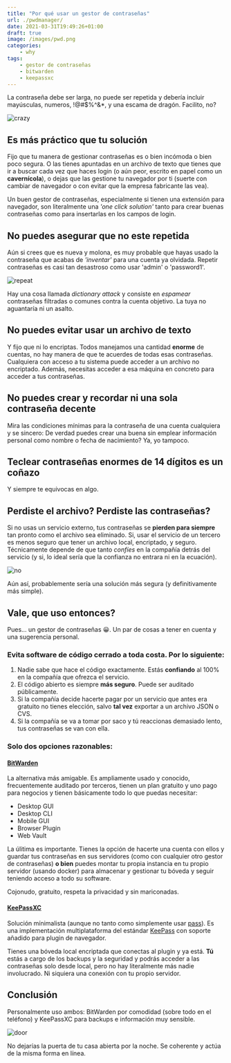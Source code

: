 ```yaml
---
title: "Por qué usar un gestor de contraseñas"
url: ./pwdmanager/
date: 2021-03-31T19:49:26+01:00
draft: true
image: /images/pwd.png
categories:
    - why
tags:
    - gestor de contraseñas
    - bitwarden
    - keepassxc
---
```


La contraseña debe ser larga, no puede ser repetida y debería incluir mayúsculas, numeros, !@#$%^&\*, y una escama de dragón.
Facilito, no?

<!--more-->

![crazy](../../../images/crazy.gif)

## Es más práctico que tu solución

Fijo que tu manera de gestionar contraseñas es o bien incómoda o bien poco segura. O las tienes apuntadas en un archivo de texto que tienes que ir a buscar cada vez que haces login (o aún peor, escrito en papel como un **cavernícola**), o dejas que las gestione tu navegador por ti (suerte con cambiar de navegador o con evitar que la empresa fabricante las vea).

Un buen gestor de contraseñas, especialmente si tienen una extensión para navegador, son literalmente una _'one click solution'_ tanto para crear buenas contraseñas como para insertarlas en los campos de login.

## No puedes asegurar que no este repetida

Aún si crees que es nueva y molona, es muy probable que hayas usado la contraseña que acabas de _'inventar'_ para una cuenta ya olvidada. Repetir contraseñas es casi tan desastroso como usar 'admin' o 'password1'.

![repeat](../../../images/repeat.gif)

Hay una cosa llamada _dictionary attack_ y consiste en _espamear_ contraseñas filtradas o comunes contra la cuenta objetivo. La tuya no aguantaría ni un asalto.

## No puedes evitar usar un archivo de texto

Y fijo que ni lo encriptas. Todos manejamos una cantidad **enorme** de cuentas, no hay manera de que te acuerdes de todas esas contraseñas. Cualquiera con acceso a tu sistema puede acceder a un archivo no encriptado. Además, necesitas acceder a esa máquina en concreto para acceder a tus contraseñas.

## No puedes crear y recordar ni una sola contraseña decente

Mira las condiciones mínimas para la contraseña de una cuenta cualquiera y se sincero: De verdad puedes crear una buena sin emplear información personal como nombre o fecha de nacimiento? Ya, yo tampoco.

## Teclear contraseñas enormes de 14 dígitos es un coñazo

Y siempre te equivocas en algo.

## Perdiste el archivo? Perdiste las contraseñas?

Si no usas un servicio externo, tus contraseñas se **pierden para siempre** tan pronto como el archivo sea eliminado.
Si, usar el servicio de un tercero es menos seguro que tener un archivo local, encriptado, y seguro. Técnicamente depende de que tanto _confíes_ en la compañía detrás del servicio (y si, lo ideal sería que la confianza no entrara ni en la ecuación).

![no](../../../images/no.gif)

Aún así, probablemente sería una solución más segura (y definitivamente más simple).

## Vale, que uso entonces?

Pues... un gestor de contraseñas 😀. Un par de cosas a tener en cuenta y una sugerencia personal.

### Evita software de código cerrado a toda costa. Por lo siguiente:

1. Nadie sabe que hace el código exactamente. Estás **confiando** al 100% en la compañía que ofrezca el servicio.
2. El código abierto es siempre **más seguro**. Puede ser auditado públicamente.
3. Si la compañía decide hacerte pagar por un servicio que antes era gratuito no tienes elección, salvo **tal vez** exportar a un archivo JSON o CVS.
4. Si la compañía se va a tomar por saco y tú reaccionas demasiado lento, tus contraseñas se van con ella.

### Solo dos opciones razonables:

#### [BitWarden](https://bitwarden.com/)

La alternativa más amigable.
Es ampliamente usado y conocido, frecuentemente auditado por terceros, tienen un plan gratuito y uno pago para negocios y tienen básicamente todo lo que puedas necesitar:

-   Desktop GUI
-   Desktop CLI
-   Mobile GUI
-   Browser Plugin
-   Web Vault

La úlitima es importante.
Tienes la opción de hacerte una cuenta con ellos y guardar tus contraseñas en sus servidores (como con cualquier otro gestor de contraseñas) **o bien** puedes montar tu propia instancia en tu propio servidor (usando docker) para almacenar y gestionar tu bóveda y seguir teniendo acceso a todo su software.

Cojonudo, gratuito, respeta la privacidad y sin mariconadas.

#### [KeePassXC](https://keepassxc.org/)

Solución mínimalista (aunque no tanto como simplemente usar [pass](https://www.passwordstore.org/)). Es una implementación multiplataforma del estándar [KeePass](https://wiki.archlinux.org/index.php/KeePass) con soporte añadido para plugin de navegador.

Tienes una bóveda local encriptada que conectas al plugin y ya está.
**Tú** estás a cargo de los backups y la seguridad y podrás acceder a las contraseñas solo desde local, pero no hay literalmente más nadie involucrado. Ni siquiera una conexión con tu propio servidor.

## Conclusión

Personalmente uso ambos: BitWarden por comodidad (sobre todo en el teléfono) y KeePassXC para backups e información muy sensible.

![door](../../../images/door.gif)

No dejarías la puerta de tu casa abierta por la noche. Se coherente y actúa de la misma forma en línea.
